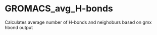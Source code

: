 # GROMACS_avg_H-bonds
Calculates average number of H-bonds and neighoburs based on gmx hbond output
